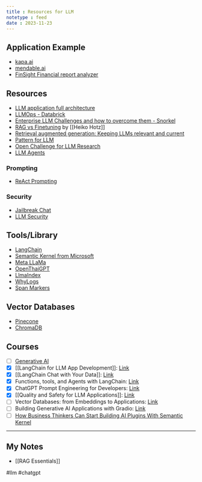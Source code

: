 ```yaml
---
title : Resources for LLM
notetype : feed
date : 2023-11-23
---
```



## Application Example
- [kapa.ai](https://www.kapa.ai/)
- [mendable.ai](https://www.mendable.ai/)
- [FinSight Financial report analyzer](https://blog.llamaindex.ai/how-i-built-the-streamlit-llm-hackathon-winning-app-finsight-using-llamaindex-9dcf6c46d7a0)

## Resources
- [LLM application full architecture](https://a16z.com/emerging-architectures-for-llm-applications/)
- [LLMOps - Databrick](https://www.databricks.com/glossary/llmops)
- [Enterprise LLM Challenges and how to overcome them - Snorkel](https://snorkel.ai/enterprise-llm-challenges-and-how-to-overcome-them/)
- [RAG vs Finetuning](https://towardsdatascience.com/rag-vs-finetuning-which-is-the-best-tool-to-boost-your-llm-application-94654b1eaba7) by [[Heiko Hotz]]
- [Retrieval augmented generation: Keeping LLMs relevant and current](https://stackoverflow.blog/2023/10/18/retrieval-augmented-generation-keeping-llms-relevant-and-current)
- [Pattern for LLM](https://eugeneyan.com/writing/llm-patterns)
- [Open Challenge for LLM Research](https://huyenchip.com/2023/08/16/llm-research-open-challenges.html)
- [LLM Agents](https://promptengineering.org/what-are-large-language-model-llm-agents/)


### Prompting
- [ReAct Prompting](https://www.promptingguide.ai/techniques/react)

### Security
- [Jailbreak Chat](https://www.jailbreakchat.com/)
- [LLM Security](https://llmsecurity.net/)


## Tools/Library
- [LangChain](https://www.langchain.com/)
- [Semantic Kernel from Microsoft](https://github.com/microsoft/semantic-kernel)
- [Meta LLaMa](https://ai.meta.com/llama/)
- [OpenThaiGPT](https://openthaigpt.aieat.or.th/)
- [LlmaIndex](https://www.llamaindex.ai/)
- [WhyLogs](https://github.com/whylabs/whylogs)
- [Span Markers](https://github.com/tomaarsen/SpanMarkerNER)

## Vector Databases
- [Pinecone](https://www.pinecone.io/learn/vector-database)
- [ChromaDB](https://www.trychroma.com/)

## Courses
- [ ] [Generative AI](https://www.coursera.org/learn/generative-ai-with-llms)
- [x] [[LangChain for LLM App Development]]: [Link](https://www.deeplearning.ai/short-courses/langchain-for-llm-application-development/)
- [x] [[LangChain Chat with Your Data]]: [Link](https://www.coursera.org/projects/langchain-chat-with-your-data-project)
- [x] Functions, tools, and Agents with LangChain: [Link](https://learn.deeplearning.ai/functions-tools-agents-langchain)
- [x] ChatGPT Prompt Engineering for Developers: [Link](https://learn.deeplearning.ai/chatgpt-prompt-eng)
- [x] [[Quality and Safety for LLM Applications]]: [Link](https://learn.deeplearning.ai/quality-safety-llm-applications)
- [ ] Vector Databases: from Embeddings to Applications: [Link](https://www.deeplearning.ai/short-courses/vector-databases-embeddings-applications/)
- [ ] Building Generative AI Applications with Gradio: [Link](https://www.deeplearning.ai/short-courses/building-generative-ai-applications-with-gradio/)
- [ ] [How Business Thinkers Can Start Building AI Plugins With Semantic Kernel](https://learn.deeplearning.ai/microsoft-semantic-kernel)

---
## My Notes
- [[RAG Essentials]]


#llm #chatgpt